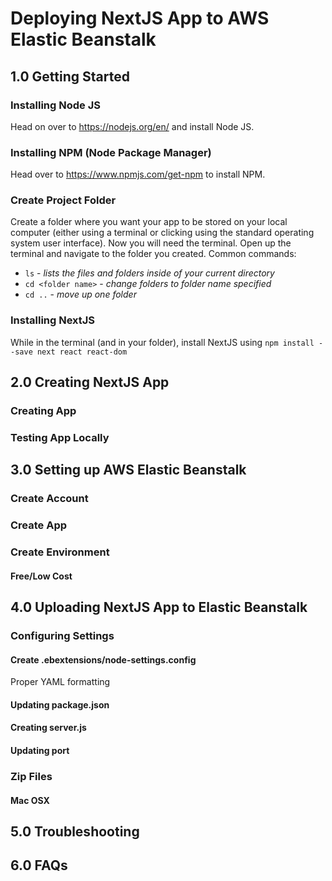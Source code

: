# Deploying NextJS App to AWS Elastic Beanstalk
## 1.0 Getting Started
### Installing Node JS
Head on over to https://nodejs.org/en/ and install Node JS.
### Installing NPM (Node Package Manager)
Head over to https://www.npmjs.com/get-npm to install NPM. 
### Create Project Folder
Create a folder where you want your app to be stored on your local computer (either using a terminal or clicking using the standard operating system user interface).
Now you will need the terminal. Open up the terminal and navigate to the folder you created. 
Common commands:
- `ls` - *lists the files and folders inside of your current directory*
- `cd <folder name>` - *change folders to folder name specified*
- `cd ..` - *move up one folder*
### Installing NextJS
While in the terminal (and in your folder), install NextJS using `npm install --save next react react-dom`
## 2.0 Creating NextJS App
### Creating App
### Testing App Locally
## 3.0 Setting up AWS Elastic Beanstalk
### Create Account
### Create App
### Create Environment
#### Free/Low Cost
## 4.0 Uploading NextJS App to Elastic Beanstalk
### Configuring Settings
#### Create .ebextensions/node-settings.config
Proper YAML formatting
#### Updating package.json
#### Creating server.js
#### Updating port
### Zip Files
#### Mac OSX
## 5.0 Troubleshooting
## 6.0 FAQs


